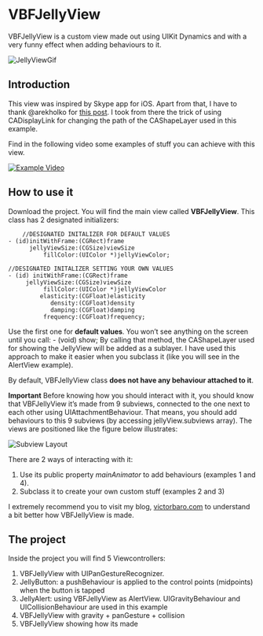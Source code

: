 VBFJellyView
============

VBFJellyView is a custom view made out using UIKit Dynamics and with a very funny effect when adding behaviours to it.

![JellyViewGif](https://d13yacurqjgara.cloudfront.net/users/381133/screenshots/1694358/vbfjellyview.gif)


## Introduction
This view was inspired by Skype app for iOS. 
Apart from that, I have to thank @arekholko for [this post](http://holko.pl/2014/06/26/recreating-skypes-action-sheet-animation/). I took from there the trick of using CADisplayLink for changing the path of the CAShapeLayer used in this example.

Find in the following video some examples of stuff you can achieve with this view.

[![Example Video](http://img.youtube.com/vi/rzcevF0xyM4/0.jpg)](http://youtu.be/rzcevF0xyM4)

	
## How to use it
Download the project. You will find the main view called **VBFJellyView**.  This class has 2 designated initializers:

		//DESIGNATED INITALIZER FOR DEFAULT VALUES
	- (id)initWithFrame:(CGRect)frame
	      jellyViewSize:(CGSize)viewSize
	          fillColor:(UIColor *)jellyViewColor;

	//DESIGNATED INITALIZER SETTING YOUR OWN VALUES
	- (id) initWithFrame:(CGRect)frame
  	     jellyViewSize:(CGSize)viewSize
     	      fillColor:(UIColor *)jellyViewColor
     	     elasticity:(CGFloat)elasticity
     	        density:(CGFloat)density
     	        damping:(CGFloat)damping
     	      frequency:(CGFloat)frequency;

Use the first one for **default values**. 
You won’t see anything on the screen until you call:
	- (void) show;
By calling that method, the CAShapeLayer used for showing the JellyView will be added as a sublayer.
I have used this approach to make it easier when you subclass it (like you will see in the AlertView example).

By default, VBFJellyView class **does not have any behaviour attached to it**.

**Important**
Before knowing how you should interact with it, you should know that VBFJellyView it’s made from 9 subviews, connected to the one next to each other using UIAttachmentBehaviour. 
That means, you should add behaviours to this 9 subviews (by accessing jellyView.subviews array). The views are positioned like the figure below illustrates:

![Subview Layout](http://victorbaro.com/wp-content/uploads/2014/07/VBFJellyView-subviews.png)


There are 2 ways of interacting with it:

1. Use its public property *mainAnimator* to add behaviours (examples 1 and 4). 
2. Subclass it to create your own custom stuff (examples 2 and 3)

I extremely recommend you to visit my blog, [victorbaro.com](http://victorbaro.com/) to understand a bit better how VBFJellyView is made. 


## The project
Inside the project you will find 5 Viewcontrollers:

1. VBFJellyView with UIPanGestureRecognizer.
2. JellyButton: a pushBehaviour is applied to the control points (midpoints) when the button is tapped
3. JellyAlert: using VBFJellyView as AlertView. UIGravityBehaviour and UICollisionBehaviour are used in this example
4. VBFJellyView with gravity + panGesture + collision
5. VBFJellyView showing how its made
